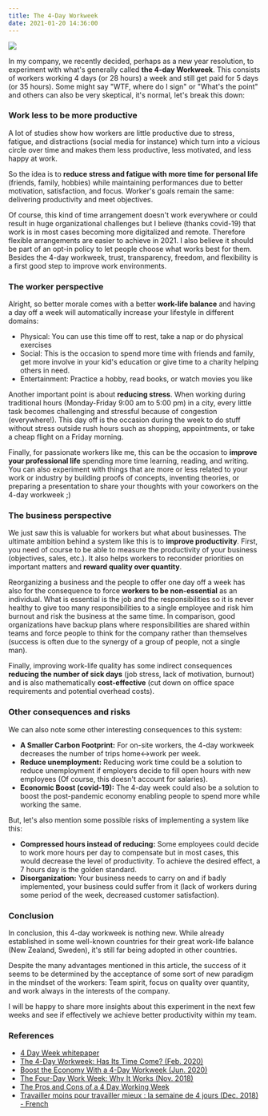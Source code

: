 ```yaml
---
title: The 4-Day Workweek
date: 2021-01-20 14:36:00
---
```


![](https://images.unsplash.com/photo-1516383740770-fbcc5ccbece0?ixid=MXwxMjA3fDB8MHxwaG90by1wYWdlfHx8fGVufDB8fHw%3D&ixlib=rb-1.2.1&auto=format&fit=crop&w=1334&q=80)

In my company, we recently decided, perhaps as a new year resolution, to experiment with what's generally called **the 4-day Workweek**. This consists of workers working 4 days (or 28 hours) a week and still get paid for 5 days (or 35 hours). Some might say "WTF, where do I sign" or "What's the point" and others can also be very skeptical, it's normal, let's break this down:


### Work less to be more productive

A lot of studies show how workers are little productive due to stress, fatigue, and distractions (social media for instance) which turn into a vicious circle over time and makes them less productive, less motivated, and less happy at work.

So the idea is to **reduce stress and fatigue with more time for personal life** (friends, family, hobbies) while maintaining performances due to better motivation, satisfaction, and focus. Worker's goals remain the same: delivering productivity and meet objectives.

Of course, this kind of time arrangement doesn't work everywhere or could result in huge organizational challenges but I believe (thanks covid-19) that work is in most cases becoming more digitalized and remote. Therefore flexible arrangements are easier to achieve in 2021. I also believe it should be part of an opt-in policy to let people choose what works best for them. Besides the 4-day workweek, trust, transparency, freedom, and flexibility is a first good step to improve work environments.


### The worker perspective

Alright, so better morale comes with a better **work-life balance** and having a day off a week will automatically increase your lifestyle in different domains:

- Physical: You can use this time off to rest, take a nap or do physical exercises
- Social: This is the occasion to spend more time with friends and family, get more involve in your kid's education or give time to a charity helping others in need.
- Entertainment: Practice a hobby, read books, or watch movies you like

Another important point is about **reducing stress**. When working during traditional hours (Monday-Friday 9:00 am to 5:00 pm) in a city, every little task becomes challenging and stressful because of congestion (everywhere!). This day off is the occasion during the week to do stuff without stress outside rush hours such as shopping, appointments, or take a cheap flight on a Friday morning.

Finally, for passionate workers like me, this can be the occasion to **improve your professional life** spending more time learning, reading, and writing. You can also experiment with things that are more or less related to your work or industry by building proofs of concepts, inventing theories, or preparing a presentation to share your thoughts with your coworkers on the 4-day workweek ;)


### The business perspective

We just saw this is valuable for workers but what about businesses. The ultimate ambition behind a system like this is to **improve productivity**. First, you need of course to be able to measure the productivity of your business (objectives, sales, etc.). It also helps workers to reconsider priorities on important matters and **reward quality over quantity**.

Reorganizing a business and the people to offer one day off a week has also for the consequence to force **workers to be non-essential** as an individual. What is essential is the job and the responsibilities so it is never healthy to give too many responsibilities to a single employee and risk him burnout and risk the business at the same time. In comparison, good organizations have backup plans where responsibilities are shared within teams and force people to think for the company rather than themselves (success is often due to the synergy of a group of people, not a single man).

Finally, improving work-life quality has some indirect consequences **reducing the number of sick days** (job stress, lack of motivation, burnout) and is also mathematically **cost-effective** (cut down on office space requirements and potential overhead costs).


### Other consequences and risks

We can also note some other interesting consequences to this system:

- **A Smaller Carbon Footprint:** For on-site workers, the 4-day workweek decreases the number of trips home<->work per week.
- **Reduce unemployment:**  Reducing work time could be a solution to reduce unemployment if employers decide to fill open hours with new employees (Of course, this doesn't account for salaries).
- **Economic Boost (covid-19):** The 4-day week could also be a solution to boost the post-pandemic economy enabling people to spend more while working the same.

But, let's also mention some possible risks of implementing a system like this:

- **Compressed hours instead of reducing:** Some employees could decide to work more hours per day to compensate but in most cases, this would decrease the level of productivity. To achieve the desired effect, a 7 hours day is the golden standard.
- **Disorganization:** Your business needs to carry on and if badly implemented, your business could suffer from it (lack of workers during some period of the week, decreased customer satisfaction).


### Conclusion

In conclusion, this 4-day workweek is nothing new. While already established in some well-known countries for their great work-life balance (New Zealand, Sweden), it's still far being adopted in other countries.

Despite the many advantages mentioned in this article, the success of it seems to be determined by the acceptance of some sort of new paradigm in the mindset of the workers: Team spirit, focus on quality over quantity, and work always in the interests of the company.

I will be happy to share more insights about this experiment in the next few weeks and see if effectively we achieve better productivity within my team.


### References

- [4 Day Week whitepaper](https://4dayweek.com)
- [The 4-Day Workweek: Has Its Time Come? (Feb. 2020)](https://www.forbes.com/sites/nextavenue/2020/02/06/the-4-day-workweek-has-its-time-come/?sh=575d3caa51d0)
- [Boost the Economy With a 4-Day Workweek (Jun. 2020)](https://medium.com/swlh/boost-the-economy-with-a-4-day-workweek-691cb0e239ed)
- [The Four-Day Work Week: Why It Works (Nov. 2018)](https://zapier.com/blog/four-day-work-week/)
- [The Pros and Cons of a 4 Day Working Week](https://www.changerecruitmentgroup.com/knowledge-centre/the-pros-and-cons-of-a-4-day-working-week)
- [Travailler moins pour travailler mieux : la semaine de 4 jours (Dec. 2018) - French](https://www.welcometothejungle.com/fr/articles/travailler-4-jours-par-semaine)
